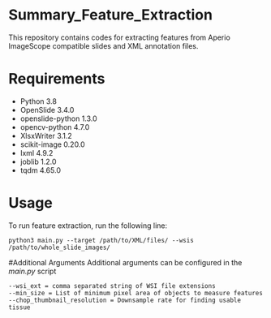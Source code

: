 # Summary_Feature_Extraction
This repository contains codes for extracting features from Aperio ImageScope compatible slides and XML annotation files. 

# Requirements
- Python 3.8
- OpenSlide 3.4.0
- openslide-python 1.3.0
- opencv-python 4.7.0
- XlsxWriter 3.1.2  
- scikit-image 0.20.0
- lxml 4.9.2
- joblib 1.2.0
- tqdm 4.65.0

# Usage
To run feature extraction, run the following line:
```
python3 main.py --target /path/to/XML/files/ --wsis /path/to/whole_slide_images/
```

#Additional Arguments
Additional arguments can be configured in the *main.py* script
```
--wsi_ext = comma separated string of WSI file extensions
--min_size = List of minimum pixel area of objects to measure features
--chop_thumbnail_resolution = Downsample rate for finding usable tissue
```
